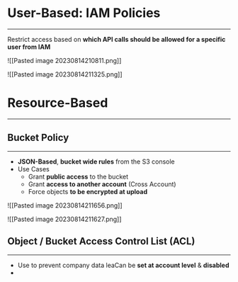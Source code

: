 # User-Based: IAM Policies
---

Restrict access based on **which API calls should be allowed for a specific user from IAM**

![[Pasted image 20230814210811.png]]

![[Pasted image 20230814211325.png]]

# Resource-Based
---

## Bucket Policy
---

* **JSON-Based**, **bucket wide rules** from the S3 console
* Use Cases
	* Grant **public access** to the bucket
	* Grant **access to another account** (Cross Account)
	* Force objects **to be encrypted at upload**

![[Pasted image 20230814211656.png]]

![[Pasted image 20230814211627.png]]

## Object / Bucket Access Control List (ACL)
---

* Use to prevent company data leaCan be **set at account level** & **disabled**
* 